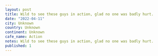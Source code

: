 ```yaml
---
layout: post
title: Wild to see these guys in action, glad no one was badly hurt.
date: "2022-04-11"
city: Unknown
country: Unknown
continent: Unknown
cafe_name: Action
notes: Wild to see these guys in action, glad no one was badly hurt.
published: 1
---
```

